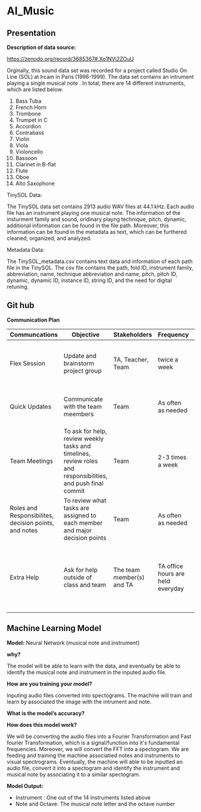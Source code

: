 # AI_Music

## Presentation

**Description of data source:**

https://zenodo.org/record/3685367#.Xo1NVi2ZOuU

Orginally, this sound data set was recorded for a project called Studio On Line (SOL) at Ircam in Paris (1996-1999). The data set contains an intrument playing a single musical note . In total, there are 14 different instruments, which are listed below. 

1. Bass Tuba
2. French Horn
3. Trombone
4. Trumpet in C
5. Accordion
6. Contrabass
7. Violin
8. Viola
9. Violoncello
10. Bassoon
11. Clarinet in B-flat
12. Flute
13. Oboe
14. Alto Saxophone

TinySOL Data:

The TinySOL data set contains 2913 audio WAV files at 44.1 kHz. Each audio file has an instrument playing one musical note. The information of the insturment family and sound, oridinary playng technique, pitch, dynamic, additional information can be found in the file path. Moreover, this information can be found in the metadata as text, which can be furthered cleaned, organized, and analyzed. 

Metadata Data:

The TinySOL_metadata.csv contains text data and information of each path file in the TinySOL. The csv file contains the path, fold ID, instrument family, abbreviation, name, technique abbreviation and name, pitch, pitch ID, dynamic, dynamic ID, instance ID, string ID, and the need for digital retuning. 

## Git hub

**Communication Plan**

| Communcations | Objective | Stakeholders | Frequency | Channels | Notes |
| --- | --- | --- | --- | --- | --- |
| Flex Session | Update and brainstorm project group | TA, Teacher, Team | twice a week | Zoom | The time to have direct communication and get support in class |
| Quick Updates | Communicate with the team meembers | Team | As often as needed | Zoom and Slack | To share information with the team  outside of zoom meetings|  
| Team Meetings | To ask for help, review weekly tasks and timelines,  review roles and responsibilities, and push final commit | Team | 2-3 times a week | Zoom | To complete all tasks and answer questions before the segment due dates 
| Roles and Responsibilites, decision points, and notes | To review what tasks are assigned to each member and major decision points | Team | As often as needed | Google Docs | meeting minutes will be recorded in the google docs | 
| Extra Help | Ask for help outside of class and team | The team member(s) and TA | TA office hours are held everyday | Zoom | If extra help is needed, and the team is struggling to find a solution, we will consult with a TA during office hours | 


## Machine Learning Model

**Model:** Neural Network (musical note and instrument)

**why?** 

The model will be able to learn with the data, and eventually be able to identify the musical note and instrument in the inputed audio file. 

**How are you training your model?**

Inputing audio files converted into spectograms. The machine will train and learn by associated the image with the intrument and note.

**What is the model’s accuracy?**


**How does this model work?**

We will be converting the audio files into a Fourier Transformation and Fast fourier Transformation, which is a signal/function into it's fundamental frequencies. Moreover, we will convert the FFT into a spectogram. We are feeding and training the machine associatied notes and instruments to visual spectrograms. Eventually, the machine will able to be inputted an audio file, convert it into a spectogram and identify the instrument and musical note by associating it to a similar spectogram. 

**Model Output:** 

- Instrument : One out of the 14 instruments listed above
- Note and Octave: The musical note letter and the octave number





